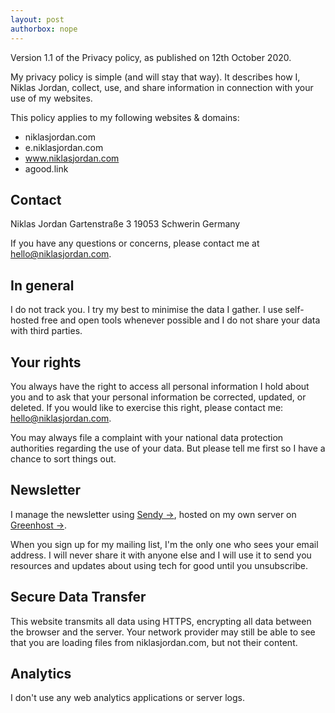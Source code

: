 ```yaml
---
layout: post
authorbox: nope
---
```


Version 1.1 of the Privacy policy, as published on 12th October 2020.

My privacy policy is simple (and will stay that way). It describes how I, Niklas Jordan, collect, use, and share information in connection with your use of my websites.

This policy applies to my following websites & domains:
- niklasjordan.com
- e.niklasjordan.com
- www.niklasjordan.com
- agood.link

## Contact
Niklas Jordan
Gartenstraße 3
19053 Schwerin
Germany

If you have any questions or concerns, please contact me at [hello@niklasjordan.com](mailto:hello@niklasjordan.com).

## In general

I do not track you. I try my best to minimise the data I gather. I use self-hosted free and open tools whenever possible and I do not share your data with third parties.

## Your rights
You always have the right to access all personal information I hold about you and to ask that your personal information be corrected, updated, or deleted. If you would like to exercise this right, please contact me: [hello@niklasjordan.com](mailto:hello@niklasjordan.com).

You may always file a complaint with your national data protection authorities regarding the use of your data. But please tell me first so I have a chance to sort things out.

## Newsletter
I manage the newsletter using [Sendy →](https://sendy.co/), hosted on my own server on [Greenhost →](https://greenhost.net/).

When you sign up for my mailing list, I'm the only one who sees your email address. I will never share it with anyone else and I will use it to send you resources and updates about using tech for good until you unsubscribe.

## Secure Data Transfer
This website transmits all data using HTTPS, encrypting all data between the browser and the server. Your network provider may still be able to see that you are loading files from niklasjordan.com, but not their content.

## Analytics
I don't use any web analytics applications or server logs.